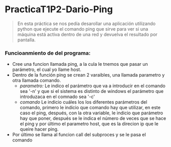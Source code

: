 # PracticaT1P2-Dario-Ping
> En esta práctica se nos pedía desarollar una aplicación utilizando python que ejecute el comando ping que sirve para ver si 
una máquina está activa dentro de una red y devuelva el resultado por pantalla.
### Funcioanmiento de del programa:
- Cree una funcion llamada ping, a la cula le tnemos que pasar un parámetro, el cual yo llame host.
- Dentro de la función ping se crean 2 varaibles, una llamada parametro y otra llamada comando.
  - *parametro:* Le indico el parámetro que va a introducir en el comando sea '-n' y que si el sistema es distinto de windows 
  el parámetro que introduzaca en el comnado sea '-c'
  - *comando* Le indicio cuáles los los diferentes parámetros del comando, primero le indicio que comando hay que utilizar, en este caso el ping, después, con la otra
  variable, le indicio que parámetro hay que poner, después se le indica el número de veces que se hace el ping y por último el parametro 
  host, que es la direcion ip que le queire hacer ping.
- Por último se llama al funcion call del subproces y se le pasa el comando
